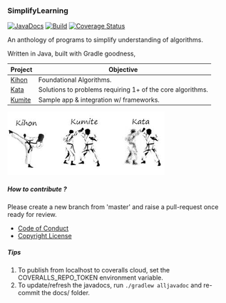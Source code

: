 ### SimplifyLearning 
[![JavaDocs](https://img.shields.io/badge/javadocs-latest-blue.svg)](https://sachinlala.github.io/SimplifyLearning/)
[![Build](https://travis-ci.org/sachinlala/SimplifyLearning.svg)](https://travis-ci.org/sachinlala/SimplifyLearning) 
[![Coverage Status](https://coveralls.io/repos/github/sachinlala/SimplifyLearning/badge.svg?branch=master)](https://coveralls.io/github/sachinlala/SimplifyLearning?branch=master) 
<!--- [![Gitter chat](https://badges.gitter.im/sachinlala/repo.png)](https://gitter.im/SimplifyLearning) --->

An anthology of programs to simplify understanding of algorithms.

Written in Java, built with Gradle goodness, 

|Project|Objective|
|-------|----------|
|[Kihon](Kihon)|Foundational Algorithms.|
|[Kata](Kata)|Solutions to problems requiring 1+ of the core algorithms.|
|[Kumite](Kumite)|Sample app & integration w/ frameworks.|

![karate-do](karate-do.jpg)

##### How to contribute ?
Please create a new branch from 'master' and raise a pull-request once ready for review.
* [Code of Conduct](https://www.contributor-covenant.org/version/1/4/code-of-conduct/)
* [Copyright License](LICENSE)

##### Tips
1. To publish from localhost to coveralls cloud, set the COVERALLS_REPO_TOKEN environment variable.
2. To update/refresh the javadocs, run `./gradlew alljavadoc` and re-commit the docs/ folder.